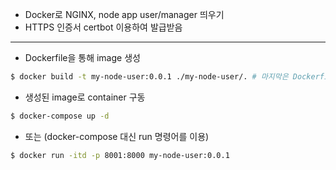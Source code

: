 - Docker로 NGINX, node app user/manager 띄우기
- HTTPS 인증서 certbot 이용하여 발급받음 
---
- Dockerfile을 통해 image 생성

```bash
$ docker build -t my-node-user:0.0.1 ./my-node-user/. # 마지막은 Dockerfile 경로
```

- 생성된 image로 container 구동

```bash
$ docker-compose up -d
```

- 또는 (docker-compose 대신 run 명령어를 이용)

```bash
$ docker run -itd -p 8001:8000 my-node-user:0.0.1
```